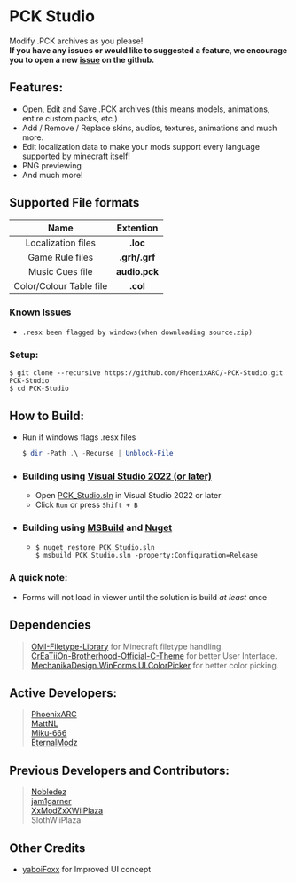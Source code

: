 # PCK Studio
Modify .PCK archives as you please!<br>
**If you have any issues or would like to suggested a feature, we encourage you to open a new [issue](https://github.com/PhoenixARC/-PCK-Studio/issues) on the github.**

## Features:
* Open, Edit and Save .PCK archives (this means models, animations, entire custom packs, etc.)
* Add / Remove / Replace skins, audios, textures, animations and much more.
* Edit localization data to make your mods support every language supported by minecraft itself!
* PNG previewing
* And much more!

## Supported File formats

| Name | Extention |
|:-:|:-:|
| Localization files | **.loc** |
| Game Rule files | **.grh/.grf** |
| Music Cues file |**audio.pck** |
| Color/Colour Table file | **.col** |

### Known Issues
 - `.resx been flagged by windows(when downloading source.zip)`

### Setup:
```shell
$ git clone --recursive https://github.com/PhoenixARC/-PCK-Studio.git PCK-Studio
$ cd PCK-Studio
```

## How to Build:

* Run if windows flags .resx files
    ```powershell
    $ dir -Path .\ -Recurse | Unblock-File
    ```
- ### Building using [Visual Studio 2022 (or later)](https://visualstudio.microsoft.com/downloads)
    * Open [PCK_Studio.sln](./PCK_Studio.sln) in Visual Studio 2022 or later
    * Click `Run` or press `Shift + B`

- ### Building using [MSBuild](https://github.com/dotnet/msbuild/releases) and [Nuget](https://www.nuget.org/downloads)
  * ```shell
    $ nuget restore PCK_Studio.sln
    $ msbuild PCK_Studio.sln -property:Configuration=Release
    ```

### A quick note:
* Forms will not load in viewer until the solution is build _at least_ once

## Dependencies
  > [OMI-Filetype-Library](https://github.com/PhoenixARC/-OMI-Filetype-Library) for Minecraft filetype handling.<br>
  > [CrEaTiiOn-Brotherhood-Official-C-Theme](https://github.com/EternalModz/CrEaTiiOn-Brotherhood-Official-C-Theme) for better User Interface.<br>
  > [MechanikaDesign.WinForms.UI.ColorPicker](https://www.mechanikadesign.com/software/colorpicker-controls-for-windows-forms/) for better color picking.<br>
 
## Active Developers:
>  [PhoenixARC](https://github.com/PhoenixARC)<br>
>  [MattNL](https://github.com/MattN-L)<br>
>  [Miku-666](https://github.com/NessieHax)<br>
>  [EternalModz](https://github.com/EternalModz)<br>

## Previous Developers and Contributors:
>  [Nobledez](https://github.com/Nobledez)<br>
>  [jam1garner](https://github.com/jam1garner)<br>
>  [XxModZxXWiiPlaza](https://github.com/XxModZxXWiiPlaza)<br>
>  SlothWiiPlaza<br>

## Other Credits
*  [yaboiFoxx](https://github.com/yaboiFoxx) for Improved UI concept
